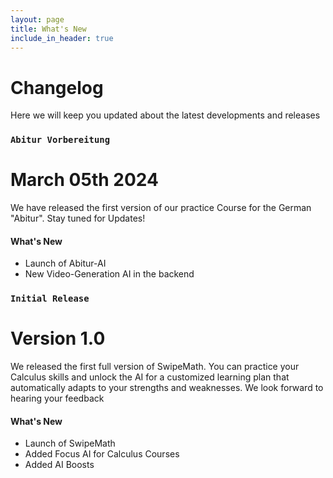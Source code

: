 ```yaml
---
layout: page
title: What's New
include_in_header: true
---
```


# Changelog
Here we will keep you updated about the latest developments and releases

### `Abitur Vorbereitung`
# **March 05th 2024**
We have released the first version of our practice Course for the German "Abitur". Stay tuned for Updates!

#### What's New
- Launch of Abitur-AI
- New Video-Generation AI in the backend

### `Initial Release`
# **Version 1.0**
We released the first full version of SwipeMath. You can practice your Calculus skills and unlock the AI for a customized learning plan that automatically adapts to your strengths and weaknesses. We look forward to hearing your feedback

#### What's New
- Launch of SwipeMath
- Added Focus AI for Calculus Courses
- Added AI Boosts

<br>